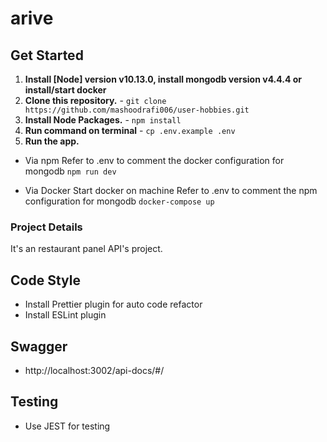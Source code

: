 # arive

## Get Started

1. **Install [Node] version v10.13.0,  install mongodb version v4.4.4 or install/start docker**
2. **Clone this repository.** - `git clone https://github.com/mashoodrafi006/user-hobbies.git`
3. **Install Node Packages.** - `npm install`
4. **Run command on terminal** - `cp .env.example .env`
5. **Run the app.**
- Via npm
Refer to .env to comment the docker configuration for mongodb
`npm run dev`

- Via Docker
Start docker on machine
Refer to .env to comment the npm configuration for mongodb
`docker-compose up`

### Project Details

It's an restaurant panel API's project.

## Code Style

-   Install Prettier plugin for auto code refactor
-   Install ESLint plugin

## Swagger

- http://localhost:3002/api-docs/#/

## Testing

-   Use JEST for testing
